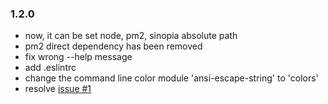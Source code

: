 ### 1.2.0
- now, it can be set node, pm2, sinopia absolute path
- pm2 direct dependency has been removed
- fix wrong --help message
- add .eslintrc
- change the command line color module 'ansi-escape-string' to 'colors'
- resolve [issue #1](https://github.com/b6pzeusbc54tvhw5jgpyw8pwz2x6gs/sinopia-pm2-starter/issues/1)
